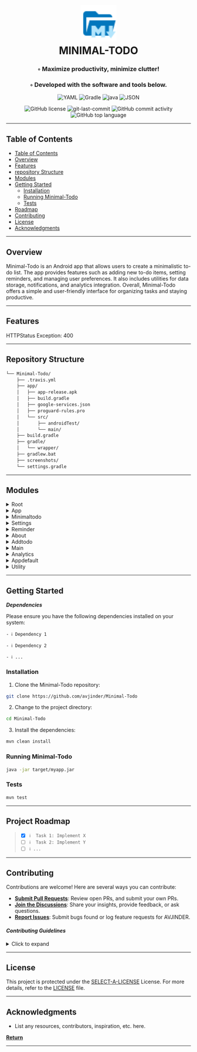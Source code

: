<div align="center">
<h1 align="center">
<img src="https://raw.githubusercontent.com/PKief/vscode-material-icon-theme/ec559a9f6bfd399b82bb44393651661b08aaf7ba/icons/folder-markdown-open.svg" width="100" />
<br>MINIMAL-TODO</h1>
<h3>◦ Maximize productivity, minimize clutter!</h3>
<h3>◦ Developed with the software and tools below.</h3>

<p align="center">
<img src="https://img.shields.io/badge/YAML-CB171E.svg?style=flat&logo=YAML&logoColor=white" alt="YAML" />
<img src="https://img.shields.io/badge/Gradle-02303A.svg?style=flat&logo=Gradle&logoColor=white" alt="Gradle" />
<img src="https://img.shields.io/badge/java-%23ED8B00.svg?style=flat&logo=openjdk&logoColor=white" alt="java" />
<img src="https://img.shields.io/badge/JSON-000000.svg?style=flat&logo=JSON&logoColor=white" alt="JSON" />
</p>
<img src="https://img.shields.io/github/license/avjinder/Minimal-Todo?style=flat&color=5D6D7E" alt="GitHub license" />
<img src="https://img.shields.io/github/last-commit/avjinder/Minimal-Todo?style=flat&color=5D6D7E" alt="git-last-commit" />
<img src="https://img.shields.io/github/commit-activity/m/avjinder/Minimal-Todo?style=flat&color=5D6D7E" alt="GitHub commit activity" />
<img src="https://img.shields.io/github/languages/top/avjinder/Minimal-Todo?style=flat&color=5D6D7E" alt="GitHub top language" />
</div>

---

##  Table of Contents
- [ Table of Contents](#-table-of-contents)
- [ Overview](#-overview)
- [ Features](#-features)
- [ repository Structure](#-repository-structure)
- [ Modules](#modules)
- [ Getting Started](#-getting-started)
    - [ Installation](#-installation)
    - [ Running Minimal-Todo](#-running-Minimal-Todo)
    - [ Tests](#-tests)
- [ Roadmap](#-roadmap)
- [ Contributing](#-contributing)
- [ License](#-license)
- [ Acknowledgments](#-acknowledgments)

---


##  Overview

Minimal-Todo is an Android app that allows users to create a minimalistic to-do list. The app provides features such as adding new to-do items, setting reminders, and managing user preferences. It also includes utilities for data storage, notifications, and analytics integration. Overall, Minimal-Todo offers a simple and user-friendly interface for organizing tasks and staying productive.

---

##  Features

HTTPStatus Exception: 400

---


##  Repository Structure

```sh
└── Minimal-Todo/
    ├── .travis.yml
    ├── app/
    │   ├── app-release.apk
    │   ├── build.gradle
    │   ├── google-services.json
    │   ├── proguard-rules.pro
    │   └── src/
    │       ├── androidTest/
    │       └── main/
    ├── build.gradle
    ├── gradle/
    │   └── wrapper/
    ├── gradlew.bat
    ├── screenshots/
    └── settings.gradle

```

---


##  Modules

<details closed><summary>Root</summary>

| File                                                                                  | Summary                                                                                                                                                                                                                                                                                                                                                                                                                                                                                            |
| ---                                                                                   | ---                                                                                                                                                                                                                                                                                                                                                                                                                                                                                                |
| [build.gradle](https://github.com/avjinder/Minimal-Todo/blob/main/build.gradle)       | This code is a build file for an Android project called "Minimal-Todo". It includes dependencies for the Android Gradle plugin and the Google services plugin. It also includes the Butterknife plugin for view binding. The repositories section specifies where to find these dependencies.                                                                                                                                                                                                      |
| [gradlew.bat](https://github.com/avjinder/Minimal-Todo/blob/main/gradlew.bat)         | The code is a Windows batch script used to run Gradle commands for a specific project. It first checks for the presence of Java and sets up the environment variables. Then, it sets the classpath and executes Gradle with the provided command-line arguments. The script handles various Windows variants and provides error handling.                                                                                                                                                          |
| [settings.gradle](https://github.com/avjinder/Minimal-Todo/blob/main/settings.gradle) | The code adds the ":app" module to the project's settings.gradle file. This allows the project to include and build the app module within the overall project structure.                                                                                                                                                                                                                                                                                                                           |
| [.travis.yml](https://github.com/avjinder/Minimal-Todo/blob/main/.travis.yml)         | This is a configuration file for Travis CI, a continuous integration tool. It specifies the language as Android and defines the required components for building an Android project, such as platform tools and build tools. It also includes additional dependencies like Google Play services and repositories. The "before_script" section provides executable permissions to the gradlew script, and the "script" section specifies the command to build the project using the gradlew script. |

</details>

<details closed><summary>App</summary>

| File                                                                                                | Summary                                                                                                                                                                                                                                                                                                                                                                                                                                                                                                                        |
| ---                                                                                                 | ---                                                                                                                                                                                                                                                                                                                                                                                                                                                                                                                            |
| [proguard-rules.pro](https://github.com/avjinder/Minimal-Todo/blob/main/app/proguard-rules.pro)     | The code is a ProGuard configuration file (.pro) for an Android app. It contains rules that specify how the code should be obfuscated and optimized during the build process. The file includes specific keep options for the project and also prevents warnings related to the use of Google libraries.                                                                                                                                                                                                                       |
| [build.gradle](https://github.com/avjinder/Minimal-Todo/blob/main/app/build.gradle)                 | The code in `app/build.gradle` is a configuration file for an Android application project. It specifies various settings, such as the application ID, minimum and target SDK versions, version code and name. It also includes dependencies for different libraries and plugins that the application needs, such as Google Play Services Analytics and support libraries for RecyclerView, design, and compatibility. Additionally, the code defines build types, signing configurations, lint options, and asset directories. |
| [google-services.json](https://github.com/avjinder/Minimal-Todo/blob/main/app/google-services.json) | The code provides a JSON representation of the configuration for the Minimal Todo app. It includes project information, client information, and status of various services like analytics, cloud messaging, app invites, Google sign-in, and ads. It also includes package names and tracking IDs for analytics.                                                                                                                                                                                                               |

</details>

<details closed><summary>Minimaltodo</summary>

| File                                                                                                                                                                             | Summary                                                                                                                                                                                                                                                                                                                                                                                                                                                                              |
| ---                                                                                                                                                                              | ---                                                                                                                                                                                                                                                                                                                                                                                                                                                                                  |
| [TestStoreRetrieveData.java](https://github.com/avjinder/Minimal-Todo/blob/main/app/src/androidTest/java/com/example/avjindersinghsekhon/minimaltodo/TestStoreRetrieveData.java) | The code above is a set of test cases for the StoreRetrieveData class in the Minimal-Todo Android application. The test cases ensure the proper functionality of the data storage and retrieval process. The test cases include checking the preconditions of an empty data storage, writing items to the data storage, reading the items from the storage, comparing the retrieved items with the original test data, and testing the conversion of the test data into a JSONArray. |
| [ApplicationTest.java](https://github.com/avjinder/Minimal-Todo/blob/main/app/src/androidTest/java/com/example/avjindersinghsekhon/minimaltodo/ApplicationTest.java)             | The code is a basic test class for an Android application. It extends the ApplicationTestCase class and tests the Application class. It is part of a larger Android project called Minimal-Todo.                                                                                                                                                                                                                                                                                     |
| [TestTodoItem.java](https://github.com/avjinder/Minimal-Todo/blob/main/app/src/androidTest/java/com/example/avjindersinghsekhon/minimaltodo/TestTodoItem.java)                   | The code above contains JUnit tests for the functionality of the ToDoItem class. It includes tests for constructing a ToDoItem object with three parameters, marshaling ToDoItem objects to JSON, and unmarshaling JSON data to create ToDoItem objects. The tests verify that the expected properties of the ToDoItem object are correctly set and retrieved.                                                                                                                       |

</details>

<details closed><summary>Settings</summary>

| File                                                                                                                                                                     | Summary                                                                                                                                                                                                                                                                                                                                                                                                                                                       |
| ---                                                                                                                                                                      | ---                                                                                                                                                                                                                                                                                                                                                                                                                                                           |
| [SettingsFragment.java](https://github.com/avjinder/Minimal-Todo/blob/main/app/src/main/java/com/example/avjindersinghsekhon/minimaltodo/Settings/SettingsFragment.java) | The code above is for the Settings Fragment in a to-do list app. It handles user preferences, such as enabling/disabling night mode. The fragment uses shared preferences to store and retrieve these settings, and it implements a listener to respond to changes in preferences. When the night mode preference is changed, it updates the theme and recreates the activity. The code also includes analytics integration to track the usage of night mode. |
| [SettingsActivity.java](https://github.com/avjinder/Minimal-Todo/blob/main/app/src/main/java/com/example/avjindersinghsekhon/minimaltodo/Settings/SettingsActivity.java) | The code is for a Settings Activity in a to-do list app. It handles the creation of the activity layout and toolbar, sets the theme based on user preferences, configures the back button on the toolbar, and handles navigation to the parent activity when the back button is clicked. The code also includes functions to send analytics and to handle options selected in the toolbar menu.                                                               |

</details>

<details closed><summary>Reminder</summary>

| File                                                                                                                                                                     | Summary                                                                                                                                                                                                                                                                                                                                                                                                                                        |
| ---                                                                                                                                                                      | ---                                                                                                                                                                                                                                                                                                                                                                                                                                            |
| [ReminderFragment.java](https://github.com/avjinder/Minimal-Todo/blob/main/app/src/main/java/com/example/avjindersinghsekhon/minimaltodo/Reminder/ReminderFragment.java) | The code above is the implementation of the ReminderFragment class in the Minimal-Todo Android app. It represents the UI and functionality for the reminder feature in the app. The code handles setting up the layout and toolbar, retrieving and displaying the reminder item, allowing the user to remove the reminder, snooze options for the reminder, and saving changes to the reminder item.                                           |
| [ReminderActivity.java](https://github.com/avjinder/Minimal-Todo/blob/main/app/src/main/java/com/example/avjindersinghsekhon/minimaltodo/Reminder/ReminderActivity.java) | The code is an Android application that includes a ReminderActivity class. The class extends the AppDefaultActivity class and overrides several methods, including onCreate, contentViewLayoutRes, and createInitialFragment. The onCreate method is empty, the contentViewLayoutRes method returns the layout resource ID for the reminder_layout, and the createInitialFragment method returns a new instance of the ReminderFragment class. |

</details>

<details closed><summary>About</summary>

| File                                                                                                                                                            | Summary                                                                                                                                                                                                                                                                                                                                                                                                                                                                                                    |
| ---                                                                                                                                                             | ---                                                                                                                                                                                                                                                                                                                                                                                                                                                                                                        |
| [AboutActivity.java](https://github.com/avjinder/Minimal-Todo/blob/main/app/src/main/java/com/example/avjindersinghsekhon/minimaltodo/About/AboutActivity.java) | The code is for the AboutActivity.java class in the Minimal-Todo app. It is responsible for displaying information about the app, such as the version number. The activity extends the AppDefaultActivity class and overrides the onCreate() method to set the theme and configure the toolbar. It also implements the createInitialFragment() method to create and display the AboutFragment. The onOptionsItemSelected() method handles the action when the user selects the home button in the toolbar. |
| [AboutFragment.java](https://github.com/avjinder/Minimal-Todo/blob/main/app/src/main/java/com/example/avjindersinghsekhon/minimaltodo/About/AboutFragment.java) | The code is a Java class that represents the About screen in a minimal todo application. It extends a base fragment class and overrides its methods to setup the view, set the app version, and handle user interactions. It also uses an AnalyticsApplication to send analytics data. The class has a static method to create a new instance of the AboutFragment.                                                                                                                                        |

</details>

<details closed><summary>Addtodo</summary>

| File                                                                                                                                                                  | Summary                                                                                                                                                                                                                                                                                                                                                                                                             |
| ---                                                                                                                                                                   | ---                                                                                                                                                                                                                                                                                                                                                                                                                 |
| [AddToDoFragment.java](https://github.com/avjinder/Minimal-Todo/blob/main/app/src/main/java/com/example/avjindersinghsekhon/minimaltodo/AddToDo/AddToDoFragment.java) | The code is for the AddToDoFragment in an Android app called Minimal Todo. It includes functionality for adding a new to-do item, including setting a reminder date and time. It also includes features such as copying the to-do text to clipboard and displaying the last edited date.                                                                                                                            |
| [AddToDoActivity.java](https://github.com/avjinder/Minimal-Todo/blob/main/app/src/main/java/com/example/avjindersinghsekhon/minimaltodo/AddToDo/AddToDoActivity.java) | The code represents an Android app that allows users to add tasks to a to-do list. The app contains an activity called "AddToDoActivity" which extends a parent activity called "AppDefaultActivity." The activity includes a method for creating the initial fragment and a method for setting the content view layout. The app also includes other files and directories related to building and running the app. |

</details>

<details closed><summary>Main</summary>

| File                                                                                                                                                                                                 | Summary                                                                                                                                                                                                                                                                                                                                                                                                                                                                  |
| ---                                                                                                                                                                                                  | ---                                                                                                                                                                                                                                                                                                                                                                                                                                                                      |
| [MainActivity.java](https://github.com/avjinder/Minimal-Todo/blob/main/app/src/main/java/com/example/avjindersinghsekhon/minimaltodo/Main/MainActivity.java)                                         | This code is the main activity file for a minimal todo application. It sets up the toolbar, creates the initial fragment, and handles menu item selection, including intents for navigation to about and settings activities.                                                                                                                                                                                                                                            |
| [CustomRecyclerScrollViewListener.java](https://github.com/avjinder/Minimal-Todo/blob/main/app/src/main/java/com/example/avjindersinghsekhon/minimaltodo/Main/CustomRecyclerScrollViewListener.java) | This code represents a custom listener for a RecyclerView in an Android app. It tracks the scrolling distance of the RecyclerView and triggers events to show or hide certain elements based on the direction and magnitude of the scrolling motion.                                                                                                                                                                                                                     |
| [MainFragment.java](https://github.com/avjinder/Minimal-Todo/blob/main/app/src/main/java/com/example/avjindersinghsekhon/minimaltodo/Main/MainFragment.java)                                         | The code is for a MainFragment class that extends the AppDefaultFragment class. It contains methods for creating a to-do list app interface, including a RecyclerView to display the to-do items, a FloatingActionButton for adding new items, and a CoordinatorLayout for displaying Snackbars. The code also includes methods for handling user interactions, such as adding and deleting items from the list, and saving and retrieving data using SharedPreferences. |

</details>

<details closed><summary>Analytics</summary>

| File                                                                                                                                                                              | Summary                                                                                                                                                                                                                                                                                                                                                     |
| ---                                                                                                                                                                               | ---                                                                                                                                                                                                                                                                                                                                                         |
| [AnalyticsApplication.java](https://github.com/avjinder/Minimal-Todo/blob/main/app/src/main/java/com/example/avjindersinghsekhon/minimaltodo/Analytics/AnalyticsApplication.java) | The code above is an Android application's Analytics module. It utilizes the Google Analytics framework to track and collect data about user interactions and behaviors within the app. It includes methods to send screen views, events, and custom parameters. The code also handles setting up the app tracker and defining the analytics configuration. |

</details>

<details closed><summary>Appdefault</summary>

| File                                                                                                                                                                           | Summary                                                                                                                                                                                                                                                                                                                                                                                                                        |
| ---                                                                                                                                                                            | ---                                                                                                                                                                                                                                                                                                                                                                                                                            |
| [AppDefaultFragment.java](https://github.com/avjinder/Minimal-Todo/blob/main/app/src/main/java/com/example/avjindersinghsekhon/minimaltodo/AppDefault/AppDefaultFragment.java) | The code is an abstract class that serves as a base for creating Fragments in an Android app. It defines a method that returns the layout resource ID for the Fragment's view, which is then inflated and returned in the onCreateView() method. The onDestroy() method is empty and can be overridden if needed. The purpose of this class is to provide a default implementation for creating Fragments with custom layouts. |
| [AppDefaultActivity.java](https://github.com/avjinder/Minimal-Todo/blob/main/app/src/main/java/com/example/avjindersinghsekhon/minimaltodo/AppDefault/AppDefaultActivity.java) | The code represents an abstract class called AppDefaultActivity, which extends AppCompatActivity. It sets up the initial fragment for the activity and handles the creation of the activity's layout and fragment. The specific layout and fragment to be used are determined by subclasses through the methods contentViewLayoutRes() and createInitialFragment().                                                            |

</details>

<details closed><summary>Utility</summary>

| File                                                                                                                                                                                      | Summary                                                                                                                                                                                                                                                                                                                                                                                                                                                                                                                                                                |
| ---                                                                                                                                                                                       | ---                                                                                                                                                                                                                                                                                                                                                                                                                                                                                                                                                                    |
| [TodoNotificationService.java](https://github.com/avjinder/Minimal-Todo/blob/main/app/src/main/java/com/example/avjindersinghsekhon/minimaltodo/Utility/TodoNotificationService.java)     | The code is a utility class that handles notifications for a todo app. It extends the IntentService class and runs in the background. When triggered by an intent, it creates a notification with the provided todo text and UUID. The notification includes an action to open the reminder activity and a delete intent. The notification is then displayed using the NotificationManager.                                                                                                                                                                            |
| [ScrollingFABBehaviour.java](https://github.com/avjinder/Minimal-Todo/blob/main/app/src/main/java/com/example/avjindersinghsekhon/minimaltodo/Utility/ScrollingFABBehaviour.java)         | The code above is a custom behavior class called ScrollingFABBehaviour that extends the CoordinatorLayout.Behavior class. It is used to define the behavior of a FloatingActionButton (FAB) when scrolling in a CoordinatorLayout. The behavior includes handling dependency views such as Snackbar.SnackbarLayout and Toolbar. When a Snackbar is shown, the FAB is moved upwards, and when a Toolbar is scrolled, the FAB is moved downwards. The behavior of the FAB is determined by calculating the translation value based on the height of the dependent views. |
| [ToDoItem.java](https://github.com/avjinder/Minimal-Todo/blob/main/app/src/main/java/com/example/avjindersinghsekhon/minimaltodo/Utility/ToDoItem.java)                                   | The code defines a class called ToDoItem in the package com.example.avjindersinghsekhon.minimaltodo.Utility. This class represents a to-do item and contains various properties such as the to-do text, description, reminder status, color, date, and identifier. The class provides constructors, getter and setter methods, and methods to convert the object to JSON format and vice versa.                                                                                                                                                                        |
| [CustomTextInputLayout.java](https://github.com/avjinder/Minimal-Todo/blob/main/app/src/main/java/com/example/avjindersinghsekhon/minimaltodo/Utility/CustomTextInputLayout.java)         | The code defines a class called CustomTextInputLayout, which extends the TextInputLayout class from the Android Support Library. The CustomTextInputLayout class provides a custom implementation for handling hints in an EditText field within a TextInputLayout. It overrides the addView method to store the hint value locally and the onDraw method to update the hint if it has changed programmatically. This allows for a consistent display of hints in the EditText field.                                                                                  |
| [StoreRetrieveData.java](https://github.com/avjinder/Minimal-Todo/blob/main/app/src/main/java/com/example/avjindersinghsekhon/minimaltodo/Utility/StoreRetrieveData.java)                 | Exception:                                                                                                                                                                                                                                                                                                                                                                                                                                                                                                                                                             |
| [Utils.java](https://github.com/avjinder/Minimal-Todo/blob/main/app/src/main/java/com/example/avjindersinghsekhon/minimaltodo/Utility/Utils.java)                                         | The code provides a utility function called `getToolbarHeight` which retrieves the height of the toolbar in an Android application. It takes a `Context` as a parameter and returns the height as an integer value. The function uses the `obtainStyledAttributes` method to retrieve the toolbar's height from the application's theme resources. It then recycles the `TypedArray` to free the resources.                                                                                                                                                            |
| [DeleteNotificationService.java](https://github.com/avjinder/Minimal-Todo/blob/main/app/src/main/java/com/example/avjindersinghsekhon/minimaltodo/Utility/DeleteNotificationService.java) | The code above defines a service in Android for deleting a notification. It retrieves a list of to-do items, finds a specific item based on an ID, removes it from the list, and saves the updated list. The service also updates a shared preference to indicate that a change in data has occurred.                                                                                                                                                                                                                                                                  |
| [ItemTouchHelperClass.java](https://github.com/avjinder/Minimal-Todo/blob/main/app/src/main/java/com/example/avjindersinghsekhon/minimaltodo/Utility/ItemTouchHelperClass.java)           | The code provided is a utility class called ItemTouchHelperClass, which extends the ItemTouchHelper.Callback class. This class is used to handle touch events for RecyclerView items. It provides functionalities such as enabling long press dragging, enabling item view swipe, defining movement flags (up, down, start, end), handling item movement, and handling item removal.                                                                                                                                                                                   |
| [PreferenceKeys.java](https://github.com/avjinder/Minimal-Todo/blob/main/app/src/main/java/com/example/avjindersinghsekhon/minimaltodo/Utility/PreferenceKeys.java)                       | The code defines a class called PreferenceKeys that is used to access a preference key used in the Minimal-Todo app. The key is used to determine if the app is in night mode or not. The class has a constructor that takes a Resources object and sets the night_mode_pref_key using a string resource.                                                                                                                                                                                                                                                              |
| [RecyclerViewEmptySupport.java](https://github.com/avjinder/Minimal-Todo/blob/main/app/src/main/java/com/example/avjindersinghsekhon/minimaltodo/Utility/RecyclerViewEmptySupport.java)   | The code above defines a custom RecyclerView class called RecyclerViewEmptySupport. This class extends the existing RecyclerView class and adds functionality to display an empty view when the RecyclerView has no items to show. It includes methods to show the empty view, set the adapter for the RecyclerView, and specify an empty view to be displayed. It also includes an AdapterDataObserver that listens for changes in the adapter data and updates the empty view accordingly.                                                                           |

</details>

---

##  Getting Started

***Dependencies***

Please ensure you have the following dependencies installed on your system:

`- ℹ️ Dependency 1`

`- ℹ️ Dependency 2`

`- ℹ️ ...`

###  Installation

1. Clone the Minimal-Todo repository:
```sh
git clone https://github.com/avjinder/Minimal-Todo
```

2. Change to the project directory:
```sh
cd Minimal-Todo
```

3. Install the dependencies:
```sh
mvn clean install
```

###  Running Minimal-Todo

```sh
java -jar target/myapp.jar
```

###  Tests
```sh
mvn test
```

---


##  Project Roadmap

> - [X] `ℹ️  Task 1: Implement X`
> - [ ] `ℹ️  Task 2: Implement Y`
> - [ ] `ℹ️ ...`


---

##  Contributing

Contributions are welcome! Here are several ways you can contribute:

- **[Submit Pull Requests](https://github.com/avjinder/Minimal-Todo/blob/main/CONTRIBUTING.md)**: Review open PRs, and submit your own PRs.
- **[Join the Discussions](https://github.com/avjinder/Minimal-Todo/discussions)**: Share your insights, provide feedback, or ask questions.
- **[Report Issues](https://github.com/avjinder/Minimal-Todo/issues)**: Submit bugs found or log feature requests for AVJINDER.

#### *Contributing Guidelines*

<details closed>
<summary>Click to expand</summary>

1. **Fork the Repository**: Start by forking the project repository to your GitHub account.
2. **Clone Locally**: Clone the forked repository to your local machine using a Git client.
   ```sh
   git clone <your-forked-repo-url>
   ```
3. **Create a New Branch**: Always work on a new branch, giving it a descriptive name.
   ```sh
   git checkout -b new-feature-x
   ```
4. **Make Your Changes**: Develop and test your changes locally.
5. **Commit Your Changes**: Commit with a clear and concise message describing your updates.
   ```sh
   git commit -m 'Implemented new feature x.'
   ```
6. **Push to GitHub**: Push the changes to your forked repository.
   ```sh
   git push origin new-feature-x
   ```
7. **Submit a Pull Request**: Create a PR against the original project repository. Clearly describe the changes and their motivations.

Once your PR is reviewed and approved, it will be merged into the main branch.

</details>

---

##  License


This project is protected under the [SELECT-A-LICENSE](https://choosealicense.com/licenses) License. For more details, refer to the [LICENSE](https://choosealicense.com/licenses/) file.

---

##  Acknowledgments

- List any resources, contributors, inspiration, etc. here.

[**Return**](#Top)

---
